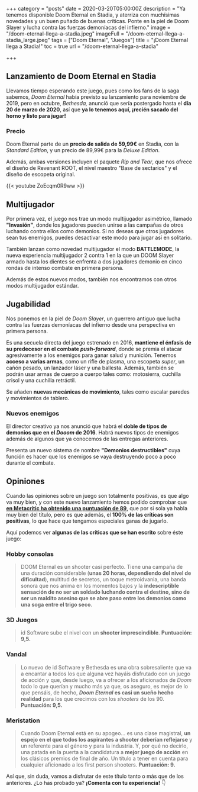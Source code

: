+++
category = "posts"
date = 2020-03-20T05:00:00Z
description = "Ya tenemos disponible Doom Eternal en Stadia, y aterriza con muchísimas novedades y un buen puñado de buenas críticas. Ponte en la piel de Doom Slayer y lucha contra las fuerzas demoníacas del infierno."
image = "/doom-eternal-llega-a-stadia.jpeg"
imageFull = "/doom-eternal-llega-a-stadia_large.jpeg"
tags = ["Doom Eternal", "Juegos"]
title = "¡Doom Eternal llega a Stadia!"
toc = true
url = "/doom-eternal-llega-a-stadia"

+++
## Lanzamiento de Doom Eternal en Stadia

Llevamos tiempo esperando este juego, pues como los fans de la saga sabemos, _Doom Eternal_ había previsto su lanzamiento para noviembre de 2019, pero en octubre, _Bethesda,_  anunció que sería postergado hasta el **día 20 de marzo de 2020**, así que **ya lo tenemos aquí, ¡recién sacado del horno y listo para jugar!**

### Precio

Doom Eternal parte de un **precio de salida de 59,99€** en Stadia, con la _Standard Edition_, y un precio de 89,99€ para la _Deluxe Edition_.

Además, ambas versiones incluyen el paquete _Rip and Tear_, que nos ofrece el diseño de Revenant ROOT, el nivel maestro "Base de sectarios" y el diseño de escopeta original.

<div class="u-youtube">
{{< youtube ZoEcqm0R9ww >}}
</div>

## Multijugador

Por primera vez, el juego nos trae un modo multijugador asimétrico, llamado **"Invasión"**, donde los jugadores pueden unirse a las campañas de otros luchando contra ellos como demonios. Si no deseas que otros jugadores sean tus enemigos, puedes desactivar este modo para jugar así en solitario.

También lanzan como novedad multijugador el modo **BATTLEMODE**, la nueva experiencia multijugador 2 contra 1 en la que un DOOM Slayer armado hasta los dientes se enfrenta a dos jugadores demonio en cinco rondas de intenso combate en primera persona.

Además de estos nuevos modos, también nos encontramos con otros modos multijugador estándar.

## Jugabilidad

Nos ponemos en la piel de _Doom Slayer_, un guerrero antiguo que lucha contra las fuerzas demoníacas del infierno desde una perspectiva en primera persona.

Es una secuela directa del juego estrenado en 2016, **mantiene el énfasis de su predecesor en el combate _push-forward_**, donde se premia el atacar agresivamente a los enemigos para ganar salud y munición. Tenemos **acceso a varias armas**, como un rifle de plasma, una escopeta _super_, un cañón pesado, un lanzador láser y una ballesta. Además, también se podrán usar armas de cuerpo a cuerpo tales como: motosierra, cuchilla crisol y una cuchilla retráctil.

Se añaden **nuevas mecánicas de movimiento**, tales como escalar paredes y movimientos de tablero.

### Nuevos enemigos

El director creativo ya nos anunció que habrá el **doble de tipos de demonios que en el _Dooom_ de 2016**. Habrá nuevos tipos de enemigos además de algunos que ya conocemos de  las entregas anteriores.

Presenta un nuevo sistema de nombre **"Demonios destructibles"** cuya función es hacer que los enemigos se vaya destruyendo poco a poco durante el combate.

## Opiniones

Cuando las opiniones sobre un juego son totalmente positivas, es que algo va muy bien, y con este nuevo lanzamiento hemos podido comprobar que <a class="u-anchor" href="https://www.metacritic.com/game/pc/doom-eternal/critic-reviews" target="_blank" rel="nofollow noopener">**en Metacritic ha obtenido una puntuación de 89**</a>, que por si sola ya habla muy bien del título, pero es que además, el **100% de las críticas son positivas**, lo que hace que tengamos especiales ganas de jugarlo.

Aquí podemos ver **algunas de las críticas que se han escrito** sobre éste juego:

### Hobby consolas

> DOOM Eternal es un shooter casi perfecto. Tiene una campaña de una duración considerable (**unas 20 horas, dependiendo del nivel de dificultad**), multitud de secretos, un toque metroidvania, una banda sonora que nos anima en los momentos bajos y la **indescriptible sensación de no ser un soldado luchando contra el destino, sino de ser un maldito asesino que se abre paso entre los demonios como una soga entre el trigo seco**.

### 3D Juegos

> id Software sube el nivel con un **shooter imprescindible**. **Puntuación: 9,5.**

### Vandal

> Lo nuevo de id Software y Bethesda es una obra sobresaliente que va a encantar a todos los que alguna vez hayáis disfrutado con un juego de acción y que, desde luego, va a ofrecer a los aficionados de _Doom_ todo lo que querían y mucho más ya que, os aseguro, es mejor de lo que pensáis, de hecho, **_Doom Eternal_ es casi un sueño hecho realidad** para los que crecimos con los _shooters_ de los 90. **Puntuación: 9,5.**

### Meristation

> Cuando Doom Eternal está en su apogeo... es una clase magistral, **un espejo en el que todos los aspirantes a shooter deberían reflejarse** y un referente para el género y para la industria. Y, por qué no decirlo, una patada en la puerta a la candidatura a **mejor juego de acción** en los clásicos premios de final de año. Un título a tener en cuenta para cualquier aficionado a los first person shooters. **Puntuación: 9.**

Así que, sin duda, vamos a disfrutar de este título tanto o más que de los anteriores. ¿Lo has probado ya? **¡Comenta con tu experiencia!** 👇
